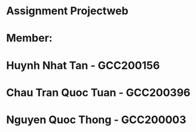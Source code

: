 # Assignment Projectweb
# Member: 
# Huynh Nhat Tan - GCC200156
# Chau Tran Quoc Tuan - GCC200396
# Nguyen Quoc Thong - GCC200003
